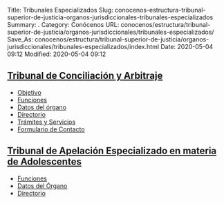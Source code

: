 Title: Tribunales Especializados
Slug: conocenos-estructura-tribunal-superior-de-justicia-organos-jurisdiccionales-tribunales-especializados
Summary: .
Category: Conócenos
URL: conocenos/estructura/tribunal-superior-de-justicia/organos-jurisdiccionales/tribunales-especializados/
Save_As: conocenos/estructura/tribunal-superior-de-justicia/organos-jurisdiccionales/tribunales-especializados/index.html
Date: 2020-05-04 09:12
Modified: 2020-05-04 09:12



## [Tribunal de Conciliación y Arbitraje](tribunal-de-conciliacion-y-arbitraje/)

- [Objetivo](tribunal-de-conciliacion-y-arbitraje/objetivo/)
- [Funciones](tribunal-de-conciliacion-y-arbitraje/funciones/)
- [Datos del órgano](tribunal-de-conciliacion-y-arbitraje/datos-del-organo/)
- [Directorio](tribunal-de-conciliacion-y-arbitraje/directorio/)
- [Trámites y Servicios](tribunal-de-conciliacion-y-arbitraje/tramites/)
- [Formulario de Contacto](tribunal-de-conciliacion-y-arbitraje/formulario-de-contacto/)

## [Tribunal de Apelación Especializado en materia de Adolescentes](tribunal-de-apelacion-especializado-en-materia-de-adolescentes/)

- [Funciones](tribunal-de-apelacion-especializado-en-materia-de-adolescentes/funciones/)
- [Datos del Órgano](tribunal-de-apelacion-especializado-en-materia-de-adolescentes/datos-del-organo/)
- [Directorio](tribunal-de-apelacion-especializado-en-materia-de-adolescentes/directorio/)



